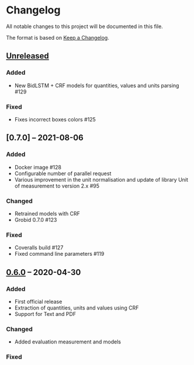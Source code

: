 # Changelog

All notable changes to this project will be documented in this file.

The format is based on [Keep a Changelog](https://keepachangelog.com/en/1.0.0/).

## [Unreleased]

### Added
+ New BidLSTM + CRF models for quantities, values and units parsing #129

### Fixed
+ Fixes incorrect boxes colors #125

## [0.7.0] – 2021-08-06

### Added
+ Docker image #128
+ Configurable number of parallel request 
+ Various improvement in the unit normalisation and update of library Unit of measurement to version 2.x #95

### Changed
+ Retrained models with CRF
+ Grobid 0.7.0 #123

### Fixed
+ Coveralls build #127
+ Fixed command line parameters #119



## [0.6.0] – 2020-04-30

### Added
+ First official release
+ Extraction of quantities, units and values using CRF 
+ Support for Text and PDF   

### Changed
+ Added evaluation measurement and models 


### Fixed


[Unreleased]: https://github.com/kermitt2/grobid/compare/0.6.0...HEAD
[0.6.0]: https://github.com/kermitt2/grobid/compare/0.6.0

<!-- markdownlint-disable-file MD024 MD033 -->
